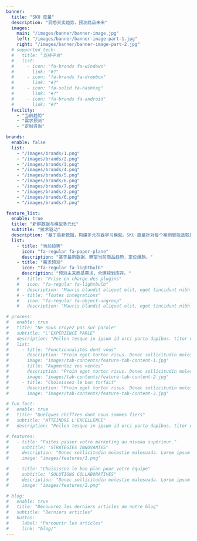 ```yaml
---
banner:
  title: "SKU 度量"
  description: "洞悉买卖趋势，预测商品未来"
  images:
    main: "/images/banner/banner-image.jpg"
    left: "/images/banner/banner-image-part-1.jpg"
    right: "/images/banner/banner-image-part-2.jpg"
  # supported_tech:
  #   title: "支持平台"
  #   list:
  #     - icon: "fa-brands fa-windows"
  #       link: "#?"
  #     - icon: "fa-brands fa-dropbox"
  #       link: "#?"
  #     - icon: "fa-solid fa-hashtag"
  #       link: "#?"
  #     - icon: "fa-brands fa-android"
  #       link: "#?"
  facility:
    - "当前趋势"
    - "需求预测"
    - "定制咨询"

brands:
  enable: false
  list:
    - "/images/brands/1.png"
    - "/images/brands/2.png"
    - "/images/brands/3.png"
    - "/images/brands/4.png"
    - "/images/brands/5.png"
    - "/images/brands/6.png"
    - "/images/brands/7.png"
    - "/images/brands/2.png"
    - "/images/brands/6.png"
    - "/images/brands/7.png"

feature_list:
  enable: true
  title: "新鲜数据与模型多元化"
  subtitle: "技术驱动"
  description: "基于最新数据，构建多元机器学习模型。SKU 度量针对每个案例智能选取最佳模型，并且提供可信赖的测试。"
  list:
    - title: "当前趋势"
      icon: "fa-regular fa-paper-plane"
      description: "基于最新数据，瞭望当前商品趋势，定位爆款。"
    - title: "需求预测"
      icon: "fa-regular fa-lightbulb"
      description: "预测未来商品需求，合理规划库存。"
    # - title: "Prise en charge des plugins"
    #   icon: "fa-regular fa-lightbulb"
    #   description: "Mauris blandit aliquet elit, eget tincidunt nibh pulvinar a. Mauris blandit aliquet elit, eget tincidunt pulvinar a. Curabitur aliquet quam id dui posuere"
    # - title: "Toutes intégrations"
    #   icon: "fa-regular fa-object-ungroup"
    #   description: "Mauris blandit aliquet elit, eget tincidunt nibh pulvinar a. Mauris blandit aliquet elit, eget tincidunt pulvinar a. Curabitur aliquet quam id dui posuere"

# process:
#   enable: true
#   title: "Ne nous croyez pas sur parole"
#   subtitle: "L'EXPÉRIENCE PARLE"
#   description: "Pellen tesque in ipsum id orci porta dapibus. titor nibh. Vivamus accumsan tincidunt."
#   list:
#     - title: "Fonctionnalités dont vous"
#       description: "Proin eget tortor risus. Donec sollicitudin molestie imperdiet et, porttitor at sem."
#       image: "images/tab-contents/feature-tab-content-1.jpg"
#     - title: "Augmentez vos ventes"
#       description: "Proin eget tortor risus. Donec sollicitudin molestie imperdiet et, porttitor at sem."
#       image: "images/tab-contents/feature-tab-content-2.jpg"
#     - title: "Choisissez le bon forfait"
#       description: "Proin eget tortor risus. Donec sollicitudin molestie imperdiet et, porttitor at sem."
#       image: "images/tab-contents/feature-tab-content-3.jpg"

# fun_fact:
#   enable: true
#   title: "Quelques chiffres dont nous sommes fiers"
#   subtitle: "ATTEINDRE L'EXCELLENCE"
#   description: "Pellen tesque in ipsum id orci porta dapibus. titor nibh. Vivamus accumsan tincidunt. Vestibulum ac diam sit amet quam vehicula elementum"

# features:
#   - title: "Faites passer votre marketing au niveau supérieur."
#     subtitle: "STRATÉGIES INNOVANTES"
#     description: "Donec sollicitudin molestie malesuada. Lorem ipsum dolor sit imperdiet et, porttitor at sem. Pellentesque in ipsum id orci porta dapibus. Curabitur aliquet quam id dui posuere blandit. Proin eget elementum sed sit amet dui. Nulla porttitor accumsan tincidunt. Proin eget tortor risus."
#     image: "images/features/1.png"

#   - title: "Choisissez le bon plan pour votre équipe"
#     subtitle: "SOLUTIONS COLLABORATIVES"
#     description: "Donec sollicitudin molestie malesuada. Lorem ipsum dolor sit imperdiet et, porttitor at sem. Pellentesque in ipsum id orci porta dapibus. Curabitur aliquet quam id dui posuere blandit. Proin eget elementum sed sit amet dui. Nulla porttitor accumsan tincidunt. Proin eget tortor risus."
#     image: "images/features/2.png"

# blog:
#   enable: true
#   title: "Découvrez les derniers articles de notre blog"
#   subtitle: "Derniers articles"
#   button:
#     label: "Parcourir les articles"
#     link: "blog/"
---
```

